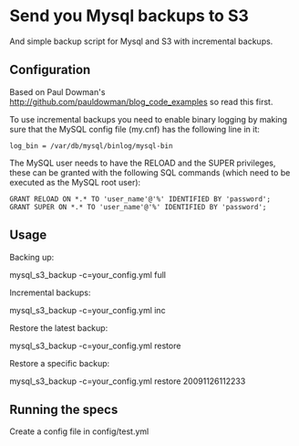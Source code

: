 # Send you Mysql backups to S3
And simple backup script for Mysql and S3 with incremental backups.

## Configuration

Based on Paul Dowman's http://github.com/pauldowman/blog_code_examples so read this first.

To use incremental backups you need to enable binary logging by making sure that the MySQL config file (my.cnf) has the following line in it:

    log_bin = /var/db/mysql/binlog/mysql-bin

The MySQL user needs to have the RELOAD and the SUPER privileges, these can be granted with the following SQL commands (which need to be executed as the MySQL root user):

    GRANT RELOAD ON *.* TO 'user_name'@'%' IDENTIFIED BY 'password';
    GRANT SUPER ON *.* TO 'user_name'@'%' IDENTIFIED BY 'password';

## Usage

Backing up:

  mysql_s3_backup -c=your_config.yml full

Incremental backups:

  mysql_s3_backup -c=your_config.yml inc

Restore the latest backup:

  mysql_s3_backup -c=your_config.yml restore

Restore a specific backup:

  mysql_s3_backup -c=your_config.yml restore 20091126112233

## Running the specs

Create a config file in config/test.yml
